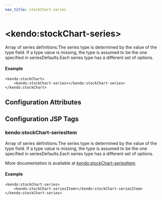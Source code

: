 ```yaml
---
nav_title: stockChart-series
---
```


# \<kendo:stockChart-series\>

Array of series definitions.The series type is determined by the value of the type field.
If a type value is missing, the type is assumed to be the one specified in seriesDefaults.Each series type has a different set of options.

#### Example
    <kendo:stockChart>
        <kendo:stockChart-series></kendo:stockChart-series>
    </kendo:stockChart>

## Configuration Attributes


##  Configuration JSP Tags

### kendo:stockChart-seriesItem

Array of series definitions.The series type is determined by the value of the type field.
If a type value is missing, the type is assumed to be the one specified in seriesDefaults.Each series type has a different set of options.

More documentation is available at [kendo:stockChart-seriesItem](/api/wrappers/jsp/stockchart/seriesitem).

#### Example

    <kendo:stockChart-series>
        <kendo:stockChart-seriesItem></kendo:stockChart-seriesItem>
    </kendo:stockChart-series>

